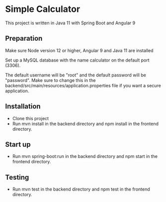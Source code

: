 # Simple Calculator
This project is written in Java 11 with Spring Boot and Angular 9
## Preparation
Make sure Node version 12 or higher, Angular 9 and Java 11 are installed

Set up a MySQL database with the name calculator on the default port (3306).

The default username will be "root" and the default password will be "password". 
Make sure to change this in the backend/src/main/resources/application.properties file if you want a secure application.

## Installation
* Clone this project
* Run mvn install in the backend directory and npm install in  the frontend directory.

## Start up
* Run mvn spring-boot:run in the backend directory and npm start in the frontend directory.

## Testing
* Run mvn test in the backend directory and npm test in the frontend directory.